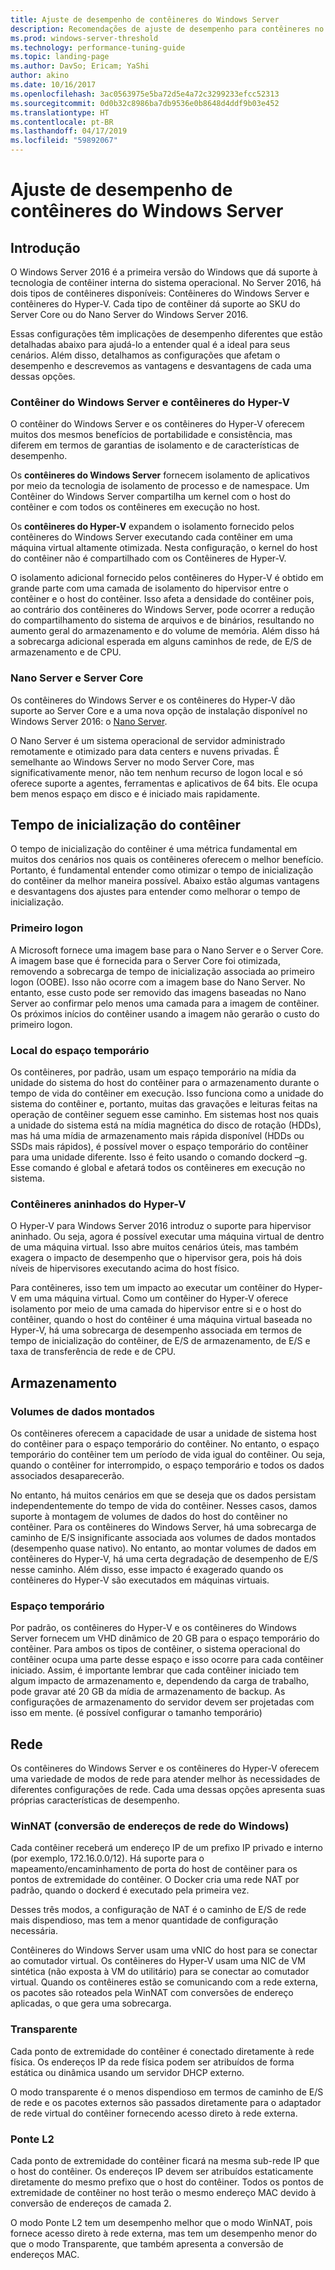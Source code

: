 ```yaml
---
title: Ajuste de desempenho de contêineres do Windows Server
description: Recomendações de ajuste de desempenho para contêineres no Windows Server 16
ms.prod: windows-server-threshold
ms.technology: performance-tuning-guide
ms.topic: landing-page
ms.author: DavSo; Ericam; YaShi
author: akino
ms.date: 10/16/2017
ms.openlocfilehash: 3ac0563975e5ba72d5e4a72c3299233efcc52313
ms.sourcegitcommit: 0d0b32c8986ba7db9536e0b8648d4ddf9b03e452
ms.translationtype: HT
ms.contentlocale: pt-BR
ms.lasthandoff: 04/17/2019
ms.locfileid: "59892067"
---
```

# <a name="performance-tuning-windows-server-containers"></a>Ajuste de desempenho de contêineres do Windows Server

## <a name="introduction"></a>Introdução
O Windows Server 2016 é a primeira versão do Windows que dá suporte à tecnologia de contêiner interna do sistema operacional. No Server 2016, há dois tipos de contêineres disponíveis: Contêineres do Windows Server e contêineres do Hyper-V. Cada tipo de contêiner dá suporte ao SKU do Server Core ou do Nano Server do Windows Server 2016. 

Essas configurações têm implicações de desempenho diferentes que estão detalhadas abaixo para ajudá-lo a entender qual é a ideal para seus cenários. Além disso, detalhamos as configurações que afetam o desempenho e descrevemos as vantagens e desvantagens de cada uma dessas opções.

### <a name="windows-server-container-and-hyper-v-containers"></a>Contêiner do Windows Server e contêineres do Hyper-V

O contêiner do Windows Server e os contêineres do Hyper-V oferecem muitos dos mesmos benefícios de portabilidade e consistência, mas diferem em termos de garantias de isolamento e de características de desempenho.

Os **contêineres do Windows Server** fornecem isolamento de aplicativos por meio da tecnologia de isolamento de processo e de namespace. Um Contêiner do Windows Server compartilha um kernel com o host do contêiner e com todos os contêineres em execução no host.

Os **contêineres do Hyper-V** expandem o isolamento fornecido pelos contêineres do Windows Server executando cada contêiner em uma máquina virtual altamente otimizada. Nesta configuração, o kernel do host do contêiner não é compartilhado com os Contêineres de Hyper-V.

O isolamento adicional fornecido pelos contêineres do Hyper-V é obtido em grande parte com uma camada de isolamento do hipervisor entre o contêiner e o host do contêiner. Isso afeta a densidade do contêiner pois, ao contrário dos contêineres do Windows Server, pode ocorrer a redução do compartilhamento do sistema de arquivos e de binários, resultando no aumento geral do armazenamento e do volume de memória. Além disso há a sobrecarga adicional esperada em alguns caminhos de rede, de E/S de armazenamento e de CPU.

### <a name="nano-server-and-server-core"></a>Nano Server e Server Core

Os contêineres do Windows Server e os contêineres do Hyper-V dão suporte ao Server Core e a uma nova opção de instalação disponível no Windows Server 2016: o [Nano Server](https://technet.microsoft.com/windows-server-docs/compute/nano-server/getting-started-with-nano-server). 

O Nano Server é um sistema operacional de servidor administrado remotamente e otimizado para data centers e nuvens privadas. É semelhante ao Windows Server no modo Server Core, mas significativamente menor, não tem nenhum recurso de logon local e só oferece suporte a agentes, ferramentas e aplicativos de 64 bits. Ele ocupa bem menos espaço em disco e é iniciado mais rapidamente.

## <a name="container-start-up-time"></a>Tempo de inicialização do contêiner
O tempo de inicialização do contêiner é uma métrica fundamental em muitos dos cenários nos quais os contêineres oferecem o melhor benefício. Portanto, é fundamental entender como otimizar o tempo de inicialização do contêiner da melhor maneira possível. Abaixo estão algumas vantagens e desvantagens dos ajustes para entender como melhorar o tempo de inicialização.

### <a name="first-logon"></a>Primeiro logon

A Microsoft fornece uma imagem base para o Nano Server e o Server Core. A imagem base que é fornecida para o Server Core foi otimizada, removendo a sobrecarga de tempo de inicialização associada ao primeiro logon (OOBE). Isso não ocorre com a imagem base do Nano Server. No entanto, esse custo pode ser removido das imagens baseadas no Nano Server ao confirmar pelo menos uma camada para a imagem de contêiner. Os próximos inícios do contêiner usando a imagem não gerarão o custo do primeiro logon.
### <a name="scratch-space-location"></a>Local do espaço temporário

Os contêineres, por padrão, usam um espaço temporário na mídia da unidade do sistema do host do contêiner para o armazenamento durante o tempo de vida do contêiner em execução. Isso funciona como a unidade do sistema do contêiner e, portanto, muitas das gravações e leituras feitas na operação de contêiner seguem esse caminho. Em sistemas host nos quais a unidade do sistema está na mídia magnética do disco de rotação (HDDs), mas há uma mídia de armazenamento mais rápida disponível (HDDs ou SSDs mais rápidos), é possível mover o espaço temporário do contêiner para uma unidade diferente. Isso é feito usando o comando dockerd –g. Esse comando é global e afetará todos os contêineres em execução no sistema.

### <a name="nested-hyper-v-containers"></a>Contêineres aninhados do Hyper-V
O Hyper-V para Windows Server 2016 introduz o suporte para hipervisor aninhado. Ou seja, agora é possível executar uma máquina virtual de dentro de uma máquina virtual. Isso abre muitos cenários úteis, mas também exagera o impacto de desempenho que o hipervisor gera, pois há dois níveis de hipervisores executando acima do host físico.

Para contêineres, isso tem um impacto ao executar um contêiner do Hyper-V em uma máquina virtual. Como um contêiner do Hyper-V oferece isolamento por meio de uma camada do hipervisor entre si e o host do contêiner, quando o host do contêiner é uma máquina virtual baseada no Hyper-V, há uma sobrecarga de desempenho associada em termos de tempo de inicialização do contêiner, de E/S de armazenamento, de E/S e taxa de transferência de rede e de CPU.

## <a name="storage"></a>Armazenamento
### <a name="mounted-data-volumes"></a>Volumes de dados montados

Os contêineres oferecem a capacidade de usar a unidade de sistema host do contêiner para o espaço temporário do contêiner. No entanto, o espaço temporário do contêiner tem um período de vida igual do contêiner. Ou seja, quando o contêiner for interrompido, o espaço temporário e todos os dados associados desaparecerão.

No entanto, há muitos cenários em que se deseja que os dados persistam independentemente do tempo de vida do contêiner. Nesses casos, damos suporte à montagem de volumes de dados do host do contêiner no contêiner. Para os contêineres do Windows Server, há uma sobrecarga de caminho de E/S insignificante associada aos volumes de dados montados (desempenho quase nativo). No entanto, ao montar volumes de dados em contêineres do Hyper-V, há uma certa degradação de desempenho de E/S nesse caminho. Além disso, esse impacto é exagerado quando os contêineres do Hyper-V são executados em máquinas virtuais.

### <a name="scratch-space"></a>Espaço temporário

Por padrão, os contêineres do Hyper-V e os contêineres do Windows Server fornecem um VHD dinâmico de 20 GB para o espaço temporário do contêiner. Para ambos os tipos de contêiner, o sistema operacional do contêiner ocupa uma parte desse espaço e isso ocorre para cada contêiner iniciado. Assim, é importante lembrar que cada contêiner iniciado tem algum impacto de armazenamento e, dependendo da carga de trabalho, pode gravar até 20 GB da mídia de armazenamento de backup. As configurações de armazenamento do servidor devem ser projetadas com isso em mente.
(é possível configurar o tamanho temporário)

## <a name="networking"></a>Rede
Os contêineres do Windows Server e os contêineres do Hyper-V oferecem uma variedade de modos de rede para atender melhor às necessidades de diferentes configurações de rede. Cada uma dessas opções apresenta suas próprias características de desempenho.

### <a name="windows-network-address-translation-winnat"></a>WinNAT (conversão de endereços de rede do Windows)

Cada contêiner receberá um endereço IP de um prefixo IP privado e interno (por exemplo, 172.16.0.0/12). Há suporte para o mapeamento/encaminhamento de porta do host de contêiner para os pontos de extremidade do contêiner. O Docker cria uma rede NAT por padrão, quando o dockerd é executado pela primeira vez.

Desses três modos, a configuração de NAT é o caminho de E/S de rede mais dispendioso, mas tem a menor quantidade de configuração necessária. 

Contêineres do Windows Server usam uma vNIC do host para se conectar ao comutador virtual. Os contêineres do Hyper-V usam uma NIC de VM sintética (não exposta à VM do utilitário) para se conectar ao comutador virtual. Quando os contêineres estão se comunicando com a rede externa, os pacotes são roteados pela WinNAT com conversões de endereço aplicadas, o que gera uma sobrecarga.

### <a name="transparent"></a>Transparente

Cada ponto de extremidade do contêiner é conectado diretamente à rede física. Os endereços IP da rede física podem ser atribuídos de forma estática ou dinâmica usando um servidor DHCP externo.

O modo transparente é o menos dispendioso em termos de caminho de E/S de rede e os pacotes externos são passados diretamente para o adaptador de rede virtual do contêiner fornecendo acesso direto à rede externa.

### <a name="l2-bridge"></a>Ponte L2
Cada ponto de extremidade do contêiner ficará na mesma sub-rede IP que o host do contêiner. Os endereços IP devem ser atribuídos estaticamente diretamente do mesmo prefixo que o host do contêiner. Todos os pontos de extremidade de contêiner no host terão o mesmo endereço MAC devido à conversão de endereços de camada 2.

O modo Ponte L2 tem um desempenho melhor que o modo WinNAT, pois fornece acesso direto à rede externa, mas tem um desempenho menor do que o modo Transparente, que também apresenta a conversão de endereços MAC.




